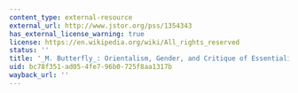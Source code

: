 ```yaml
---
content_type: external-resource
external_url: http://www.jstor.org/pss/1354343
has_external_license_warning: true
license: https://en.wikipedia.org/wiki/All_rights_reserved
status: ''
title: '_M. Butterfly_: Orientalism, Gender, and Critique of Essentialist Identity'
uid: bc78f351-ad05-4fe7-96b0-725f8aa1317b
wayback_url: ''
---
```

